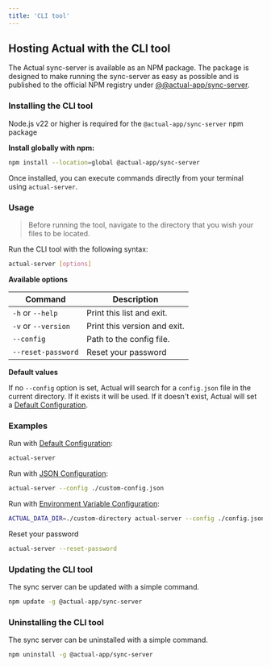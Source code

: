 ```yaml
---
title: 'CLI tool'
---
```


## Hosting Actual with the CLI tool

The Actual sync-server is available as an NPM package. The package is designed to make running the sync-server as easy as possible and is published to the official NPM registry under [@@actual-app/sync-server](https://www.npmjs.com/package/@actual-app/sync-server).

### Installing the CLI tool

Node.js v22 or higher is required for the `@actual-app/sync-server` npm package

**Install globally with npm:**

```bash
npm install --location=global @actual-app/sync-server
```

Once installed, you can execute commands directly from your terminal using `actual-server`.

### Usage

> Before running the tool, navigate to the directory that you wish your files to be located.

Run the CLI tool with the following syntax:

```bash
actual-server [options]
```

**Available options**

| Command             | Description                  |
| ------------------- | ---------------------------- |
| `-h` or `--help`    | Print this list and exit.    |
| `-v` or `--version` | Print this version and exit. |
| `--config`          | Path to the config file.     |
| `--reset-password`  | Reset your password          |

**Default values**

If no `--config` option is set, Actual will search for a `config.json` file in the current directory. If it exists it will be used. If it doesn't exist, Actual will set a [Default Configuration](../config/index.md).


### Examples

Run with [Default Configuration](../config/index.md):

```bash
actual-server
```

Run with [JSON Configuration](../config/index.md):

```bash
actual-server --config ./custom-config.json
```

Run with [Environment Variable Configuration](../config/index.md):

```bash
ACTUAL_DATA_DIR=./custom-directory actual-server --config ./config.json
```

Reset your password

```bash
actual-server --reset-password
```

### Updating the CLI tool

The sync server can be updated with a simple command.

```bash
npm update -g @actual-app/sync-server
```

### Uninstalling the CLI tool

The sync server can be uninstalled with a simple command.

```bash
npm uninstall -g @actual-app/sync-server
```
